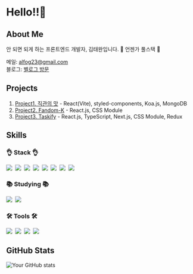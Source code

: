 # Hello!!👋

## About Me
안 되면 되게 하는 프론트엔드 개발자, 김태완입니다.
🌱 언젠가 풀스택 🌱

메일: <a href="mailto:alfog23@gmail.com">
alfog23@gmail.com   
</a>
블로그: <a href="https://velog.io/@alfog2">벨로그 방문</a>

## Projects
1. [Project1. 직관의 맛](https://github.com/twtwkim/project1.git) - React(Vite), styled-components, Koa.js, MongoDB
2. [Project2. Fandom-K](https://github.com/twtwkim/Fandom-k.git) - React.js, CSS Module
3. [Project3. Taskify](https://github.com/twtwkim/Taskify.git) - React.js, TypeScript, Next.js, CSS Module, Redux

## Skills
<h3>👌 Stack 👌</h3>
 <div>
  <img src="https://img.shields.io/badge/html5-E34F26.svg?style=for-the-badge&logo=html5&logoColor=white" />&nbsp
  <img src="https://img.shields.io/badge/css3-1572B6.svg?style=for-the-badge&logo=css3&logoColor=white" />&nbsp
  <img src="https://img.shields.io/badge/javascript-F7DF1E.svg?style=for-the-badge&logo=javascript&logoColor=20232a" />&nbsp
  <img src="https://img.shields.io/badge/react-20232a.svg?style=for-the-badge&logo=react&logoColor=61DAFB" />&nbsp
   <img src="https://img.shields.io/badge/React%20Query-FF4154?style=for-the-badge&logo=react%20query&logoColor=white" />&nbsp
 <img src="https://img.shields.io/badge/typescript-007ACC.svg?style=for-the-badge&logo=typescript&logoColor=white" />&nbsp
 <img src="https://img.shields.io/badge/Next.js-000000?style=for-the-badge&logo=Next.js&logoColor=white"/>&nbsp
  <img src="https://img.shields.io/badge/styled--components-DB7093?style=for-the-badge&logo=styled-components&logoColor=ffd35b" />&nbsp
 </div>
<h3>📚 Studying 📚</h3>
<div>
  <img src="https://img.shields.io/badge/python-3670A0?style=for-the-badge&logo=python&logoColor=ffdd54" />&nbsp
  <img src="https://img.shields.io/badge/pandas-150458.svg?style=for-the-badge&logo=pandas&logoColor=white" />&nbsp
</div>
<h3>🛠 Tools 🛠</h3>
<div>
  <img src="https://img.shields.io/badge/git-F05033.svg?style=for-the-badge&logo=git&logoColor=white" />&nbsp
  <img src="https://img.shields.io/badge/github-181717.svg?style=for-the-badge&logo=github&logoColor=white" />&nbsp
  <img src="https://img.shields.io/badge/Notion-F3F3F3.svg?style=for-the-badge&logo=notion&logoColor=black" />&nbsp
  <img src="https://img.shields.io/badge/VSCode-2C2C32.svg?style=for-the-badge&logo=visual-studio-code&logoColor=22ABF3" />&nbsp
</div>

## GitHub Stats
![Your GitHub stats](https://github-readme-stats.vercel.app/api?username=twtwkim&show_icons=true&theme=radical)
